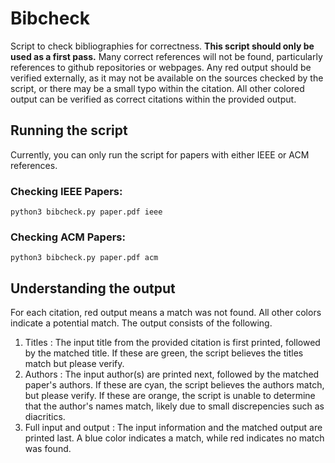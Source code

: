 # Bibcheck
Script to check bibliographies for correctness.  **This script should only be used as a first pass.**  Many correct references will not be found, particularly references to github repositories or webpages.  Any red output should be verified externally, as it may not be available on the sources checked by the script, or there may be a small typo within the citation.  All other colored output can be verified as correct citations within the provided output.

## Running the script
Currently, you can only run the script for papers with either IEEE or ACM references.

### Checking IEEE Papers:
`python3 bibcheck.py paper.pdf ieee`

### Checking ACM Papers:
`python3 bibcheck.py paper.pdf acm`

## Understanding the output
For each citation, red output means a match was not found.  All other colors indicate a potential match.  The output consists of the following.
1. Titles : The input title from the provided citation is first printed, followed by the matched title.  If these are green, the script believes the titles match but please verify.
2. Authors : The input author(s) are printed next, followed by the matched paper's authors.  If these are cyan, the script believes the authors match, but please verify.  If these are orange, the script is unable to determine that the author's names match, likely due to small discrepencies such as diacritics.
3. Full input and output : The input information and the matched output are printed last.  A blue color indicates a match, while red indicates no match was found.
